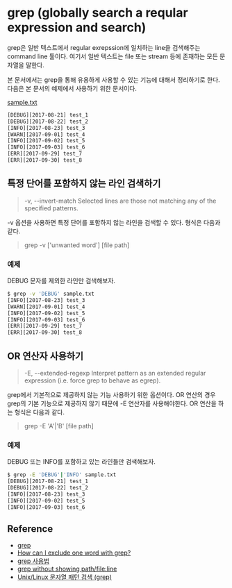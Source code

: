 # grep (globally search a reqular expression and search)

grep은 일반 텍스트에서 regular exrepssion에 일치하는 line을 검색해주는 command line 툴이다.
여기서 일반 텍스트는 file 또는 stream 등에 존재하는 모든 문자열을 말한다.

본 문서에서는 grep을 통해 유용하게 사용할 수 있는 기능에 대해서 정리하기로 한다.
다음은 본 문서의 예제에서 사용하기 위한 문서이다.

[sample.txt]('./sample.txt')
```bash
[DEBUG][2017-08-21] test_1
[DEBUG][2017-08-22] test_2
[INFO][2017-08-23] test_3
[WARN][2017-09-01] test_4
[INFO][2017-09-02] test_5
[INFO][2017-09-03] test_6
[ERR][2017-09-29] test_7
[ERR][2017-09-30] test_8
```

## 특정 단어를 포함하지 않는 라인 검색하기

> -v, --invert-match
             Selected lines are those not matching any of the specified patterns.

-v 옵션을 사용하면 특정 단어를 포함하지 않는 라인을 검색할 수 있다. 형식은 다음과 같다.

> grep -v ['unwanted word'] [file path]

### 예제

DEBUG 문자를 제외한 라인만 검색해보자.

```bash
$ grep -v 'DEBUG' sample.txt
[INFO][2017-08-23] test_3
[WARN][2017-09-01] test_4
[INFO][2017-09-02] test_5
[INFO][2017-09-03] test_6
[ERR][2017-09-29] test_7
[ERR][2017-09-30] test_8
```

## OR 연산자 사용하기

> -E, --extended-regexp
             Interpret pattern as an extended regular expression (i.e. force grep to behave as egrep).

grep에서 기본적으로 제공하지 않는 기능 사용하기 위한 옵션이다.
OR 연산의 경우 grep의 기본 기능으로 제공하지 않기 때문에 -E 연산자를 사용해야한다.
OR 연산을 하는 형식은 다음과 같다.

> grep -E 'A'|'B' [file path]

### 예제

DEBUG 또는 INFO를 포함하고 있는 라인들만 검색해보자.

```bash
$ grep -E 'DEBUG'|'INFO' sample.txt
[DEBUG][2017-08-21] test_1
[DEBUG][2017-08-22] test_2
[INFO][2017-08-23] test_3
[INFO][2017-09-02] test_5
[INFO][2017-09-03] test_6
```

## Reference

* [grep](https://en.wikipedia.org/wiki/Grep)
* [How can I exclude one word with grep?](https://stackoverflow.com/questions/4538253/how-can-i-exclude-one-word-with-grep)
* [grep 사용법](http://damul21c.tistory.com/95)
* [grep without showing path/file:line](https://stackoverflow.com/questions/19406761/grep-without-showing-path-fileline)
* [Unix/Linux 문자열 패턴 검색 (grep)](http://ra2kstar.tistory.com/100)
